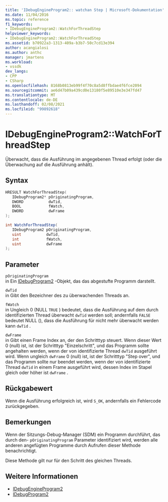 ```yaml
---
title: 'IDebugEngineProgram2:: watchan Step | Microsoft-Dokumentation'
ms.date: 11/04/2016
ms.topic: reference
f1_keywords:
- IDebugEngineProgram2::WatchForThreadStep
helpviewer_keywords:
- IDebugEngineProgram2::WatchForThreadStep
ms.assetid: b70922a3-1313-409a-b3b7-50c7cd13e394
author: acangialosi
ms.author: anthc
manager: jmartens
ms.workload:
- vssdk
dev_langs:
- CPP
- CSharp
ms.openlocfilehash: 8168b0813eb99f4f70c8a5d8ffbdae4f6fce2094
ms.sourcegitcommit: ae6d47b09a439cd0e13180f5e89510e3e347fd47
ms.translationtype: MT
ms.contentlocale: de-DE
ms.lasthandoff: 02/08/2021
ms.locfileid: "99892618"
---
```

# <a name="idebugengineprogram2watchforthreadstep"></a>IDebugEngineProgram2::WatchForThreadStep
Überwacht, dass die Ausführung im angegebenen Thread erfolgt (oder die Überwachung auf die Ausführung anhält).

## <a name="syntax"></a>Syntax

```cpp
HRESULT WatchForThreadStep( 
   IDebugProgram2* pOriginatingProgram,
   DWORD           dwTid,
   BOOL            fWatch,
   DWORD           dwFrame
);
```

```csharp
int WatchForThreadStep( 
   IDebugProgram2 pOriginatingProgram,
   uint           dwTid,
   int            fWatch,
   uint           dwFrame
);
```

## <a name="parameters"></a>Parameter
`pOriginatingProgram`\
in Ein [IDebugProgram2](../../../extensibility/debugger/reference/idebugprogram2.md) -Objekt, das das abgestufte Programm darstellt.

`dwTid`\
in Gibt den Bezeichner des zu überwachenden Threads an.

`fWatch`\
in Ungleich 0 (NULL `TRUE` ) bedeutet, dass die Ausführung auf dem durch identifizierten Thread überwacht `dwTid` werden soll; andernfalls `FALSE` bedeutet NULL (), dass die Ausführung für nicht mehr überwacht werden kann `dwTid` .

`dwFrame`\
in Gibt einen Frame Index an, der den Schritttyp steuert. Wenn dieser Wert 0 (null) ist, ist der Schritttyp "Einzelschritt", und das Programm sollte angehalten werden, wenn der von identifizierte Thread `dwTid` ausgeführt wird. Wenn ungleich `dwFrame` 0 (null) ist, ist der Schritttyp "Step over", und das Programm sollte nur beendet werden, wenn der von identifizierte Thread `dwTid` in einem Frame ausgeführt wird, dessen Index im Stapel gleich oder höher ist `dwFrame` .

## <a name="return-value"></a>Rückgabewert
 Wenn die Ausführung erfolgreich ist, wird `S_OK`, andernfalls ein Fehlercode zurückgegeben.

## <a name="remarks"></a>Bemerkungen
 Wenn der Sitzungs-Debug-Manager (SDM) ein Programm durchführt, das durch den- `pOriginatingProgram` Parameter identifiziert wird, werden alle anderen angefügten Programme durch Aufrufen dieser Methode benachrichtigt.

 Diese Methode gilt nur für den Schritt des gleichen Threads.

## <a name="see-also"></a>Weitere Informationen
- [IDebugEngineProgram2](../../../extensibility/debugger/reference/idebugengineprogram2.md)
- [IDebugProgram2](../../../extensibility/debugger/reference/idebugprogram2.md)
